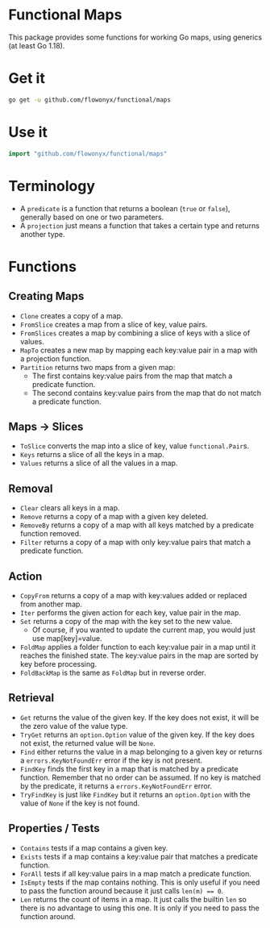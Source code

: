 # Functional Maps
                                                                                                                         
This package provides some functions for working Go maps, using generics (at least Go 1.18).

# Get it

```sh
go get -u github.com/flowonyx/functional/maps
```

# Use it

```go
import "github.com/flowonyx/functional/maps"
```

# Terminology

* A `predicate` is a function that returns a boolean (`true` or `false`), generally based on one or two parameters.
* A `projection` just means a function that takes a certain type and returns another type.

# Functions

## Creating Maps

* `Clone` creates a copy of a map.
* `FromSlice` creates a map from a slice of key, value pairs.
* `FromSlices` creates a map by combining a slice of keys with a slice of values.
* `MapTo` creates a new map by mapping each key:value pair in a map with a projection function.
* `Partition` returns two maps from a given map: 
  * The first contains key:value pairs from the map that match a predicate function.
  * The second contains key:value pairs from the map that do not match a predicate function.

## Maps -> Slices

* `ToSlice` converts the map into a slice of key, value `functional.Pair`s.
* `Keys` returns a slice of all the keys in a map.
* `Values` returns a slice of all the values in a map.

## Removal

* `Clear` clears all keys in a map.
* `Remove` returns a copy of a map with a given key deleted.
* `RemoveBy` returns a copy of a map with all keys matched by a predicate function removed.
* `Filter` returns a copy of a map with only key:value pairs that match a predicate function.

## Action

* `CopyFrom` returns a copy of a map with key:values added or replaced from another map.
* `Iter` performs the given action for each key, value pair in the map.
* `Set` returns a copy of the map with the key set to the new value.
  * Of course, if you wanted to update the current map, you would just use map[key]=value.
* `FoldMap` applies a folder function to each key:value pair in a map until it reaches the finished state. The key:value pairs in the map are sorted by key before processing.
* `FoldBackMap` is the same as `FoldMap` but in reverse order.

## Retrieval

* `Get` returns the value of the given key. If the key does not exist, it will be the zero value of the value type.
* `TryGet` returns an `option.Option` value of the given key. If the key does not exist, the returned value will be `None`.
* `Find` either returns the value in a map belonging to a given key or returns a `errors.KeyNotFoundErr` error if the key is not present.
* `FindKey` finds the first key in a map that is matched by a predicate function. Remember that no order can be assumed. If no key is matched by the predicate, it returns a `errors.KeyNotFoundErr` error.
* `TryFindKey` is just like `FindKey` but it returns an `option.Option` with the value of `None` if the key is not found.

## Properties / Tests

* `Contains` tests if a map contains a given key.
* `Exists` tests if a map contains a key:value pair that matches a predicate function.
* `ForAll` tests if all key:value pairs in a map match a predicate function.
* `IsEmpty` tests if the map contains nothing. This is only useful if you need to pass the function around because it just calls `len(m) == 0`.
* `Len` returns the count of items in a map. It just calls the builtin `len` so there is no advantage to using this one. It is only if you need to pass the function around.